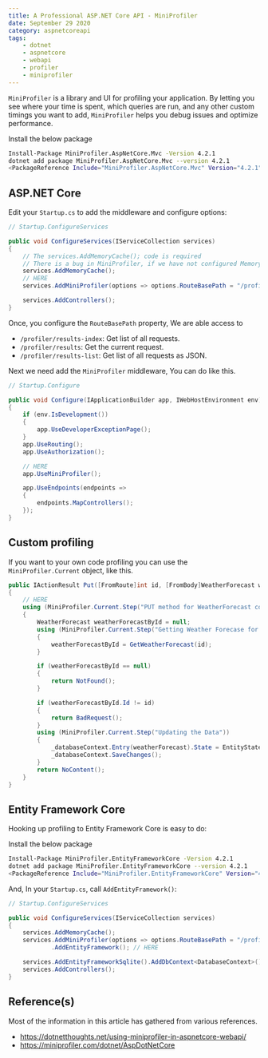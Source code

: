 ```yaml
---
title: A Professional ASP.NET Core API - MiniProfiler 
date: September 29 2020
category: aspnetcoreapi
tags:
    - dotnet
    - aspnetcore
    - webapi
    - profiler
    - miniprofiler
---
```

 
`MiniProfiler` is a library and UI for profiling your application. By letting you see where your time is spent, which queries are run, and any other custom timings you want to add, `MiniProfiler` helps you debug issues and optimize performance.

<!-- more -->

Install the below package

```bash
Install-Package MiniProfiler.AspNetCore.Mvc -Version 4.2.1
dotnet add package MiniProfiler.AspNetCore.Mvc --version 4.2.1
<PackageReference Include="MiniProfiler.AspNetCore.Mvc" Version="4.2.1" />
```

## ASP.NET Core

Edit your `Startup.cs` to add the middleware and configure options:


```cs
// Startup.ConfigureServices

public void ConfigureServices(IServiceCollection services)
{
    // The services.AddMemoryCache(); code is required
    // There is a bug in MiniProfiler, if we have not configured MemoryCache, it will fail.
    services.AddMemoryCache();
    // HERE
    services.AddMiniProfiler(options => options.RouteBasePath = "/profiler");

    services.AddControllers();
}
```

Once, you configure the `RouteBasePath` property, We are able access to
 
* `/profiler/results-index`: Get list of all requests.
* `/profiler/results`: Get the current request.
* `/profiler/results-list`: Get list of all requests as JSON.
 
Next we need add the `MiniProfiler` middleware, You can do like this.

```cs
// Startup.Configure

public void Configure(IApplicationBuilder app, IWebHostEnvironment env)
{
    if (env.IsDevelopment())
    {
        app.UseDeveloperExceptionPage();
    }
    app.UseRouting();
    app.UseAuthorization();

    // HERE
    app.UseMiniProfiler();

    app.UseEndpoints(endpoints =>
    {
        endpoints.MapControllers();
    });
}
```

## Custom profiling

If you want to your own code profiling you can use the `MiniProfiler.Current` object, like this.

```cs
public IActionResult Put([FromRoute]int id, [FromBody]WeatherForecast weatherForecast)
{
    // HERE
    using (MiniProfiler.Current.Step("PUT method for WeatherForecast controller"))
    {
        WeatherForecast weatherForecastById = null;
        using (MiniProfiler.Current.Step("Getting Weather Forecase for the Id"))
        {
            weatherForecastById = GetWeatherForecast(id);
        }

        if (weatherForecastById == null)
        {
            return NotFound();
        }

        if (weatherForecastById.Id != id)
        {
            return BadRequest();
        }
        using (MiniProfiler.Current.Step("Updating the Data"))
        {
            _databaseContext.Entry(weatherForecast).State = EntityState.Modified;
            _databaseContext.SaveChanges();
        }
        return NoContent();
    }
}
```

## Entity Framework Core

Hooking up profiling to Entity Framework Core is easy to do:

Install the below package

```bash
Install-Package MiniProfiler.EntityFrameworkCore -Version 4.2.1
dotnet add package MiniProfiler.EntityFrameworkCore --version 4.2.1
<PackageReference Include="MiniProfiler.EntityFrameworkCore" Version="4.2.1" />
```

And, In your `Startup.cs`, call `AddEntityFramework()`:

```cs
// Startup.ConfigureServices

public void ConfigureServices(IServiceCollection services)
{
    services.AddMemoryCache();
    services.AddMiniProfiler(options => options.RouteBasePath = "/profiler")
            .AddEntityFramework(); // HERE

    services.AddEntityFrameworkSqlite().AddDbContext<DatabaseContext>();
    services.AddControllers();
}

```

## Reference(s)

Most of the information in this article has gathered from various references.

* https://dotnetthoughts.net/using-miniprofiler-in-aspnetcore-webapi/
* https://miniprofiler.com/dotnet/AspDotNetCore